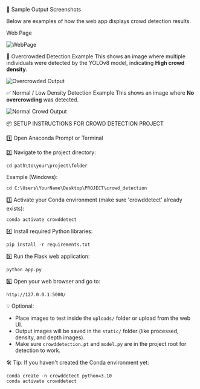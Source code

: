📸 Sample Output Screenshots

Below are examples of how the web app displays crowd detection results.

Web Page

![WebPage](https://github.com/user-attachments/assets/352e4e24-8258-4d33-b7c3-d658627134a2)


🔴 Overcrowded Detection Example
This shows an image where multiple individuals were detected by the YOLOv8 model, indicating **High crowd density**.

![Overcrowded Output](https://github.com/user-attachments/assets/380b229f-0d09-48c3-b3d9-a82f00d2ae3a)


✅ Normal / Low Density Detection Example
This shows an image where **No overcrowding** was detected.

![Normal Crowd Output](https://github.com/user-attachments/assets/674bad47-e064-4f18-ac1d-7c10f4190458)


📦 SETUP INSTRUCTIONS FOR CROWD DETECTION PROJECT

1️⃣ Open Anaconda Prompt or Terminal

2️⃣ Navigate to the project directory:

    cd path\to\your\project\folder

Example (Windows):

    cd C:\Users\YourName\Desktop\PROJECT\crowd_detection

3️⃣ Activate your Conda environment (make sure 'crowddetect' already exists):

    conda activate crowddetect

4️⃣ Install required Python libraries:

    pip install -r requirements.txt

5️⃣ Run the Flask web application:

    python app.py

6️⃣ Open your web browser and go to:

    http://127.0.0.1:5000/

💡 Optional:
- Place images to test inside the `uploads/` folder or upload from the web UI.
- Output images will be saved in the `static/` folder (like processed, density, and depth images).
- Make sure `crowddetection.pt` and `model.py` are in the project root for detection to work.

🛠 Tip:
If you haven't created the Conda environment yet:

    conda create -n crowddetect python=3.10
    conda activate crowddetect
